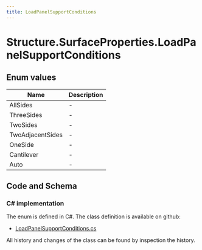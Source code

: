 ```yaml
---
title: LoadPanelSupportConditions
---
```


# Structure.SurfaceProperties.LoadPanelSupportConditions



## Enum values

| Name            | Description                                                    |
|-----------------|----------------------------------------------------------------|
| AllSides |  -  |
| ThreeSides |  -  |
| TwoSides |  -  |
| TwoAdjacentSides |  -  |
| OneSide |  -  |
| Cantilever |  -  |
| Auto |  -  |


## Code and Schema

### C# implementation

The enum is defined in C#. The class definition is available on github:

- [LoadPanelSupportConditions.cs](https://github.com/BHoM/BHoM/blob/develop/Structure_oM/SurfaceProperties/Enums/LoadPanelSupportConditions.cs)

All history and changes of the class can be found by inspection the history.
